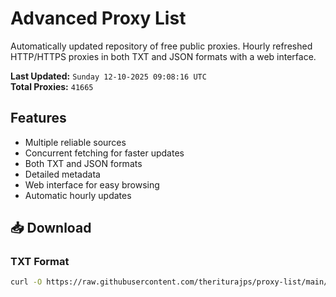 # Advanced Proxy List

Automatically updated repository of free public proxies. Hourly refreshed HTTP/HTTPS proxies in both TXT and JSON formats with a web interface.

**Last Updated:** `Sunday 12-10-2025 09:08:16 UTC`  
**Total Proxies:** `41665`

## Features
- Multiple reliable sources
- Concurrent fetching for faster updates
- Both TXT and JSON formats
- Detailed metadata
- Web interface for easy browsing
- Automatic hourly updates

## 📥 Download

### TXT Format
```bash
curl -O https://raw.githubusercontent.com/theriturajps/proxy-list/main/proxies.txt